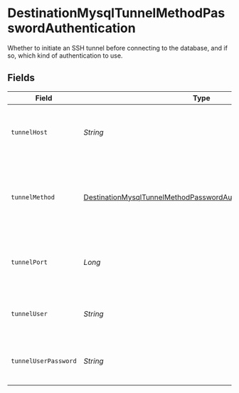 # DestinationMysqlTunnelMethodPasswordAuthentication

Whether to initiate an SSH tunnel before connecting to the database, and if so, which kind of authentication to use.


## Fields

| Field                                                                                                                                                   | Type                                                                                                                                                    | Required                                                                                                                                                | Description                                                                                                                                             | Example                                                                                                                                                 |
| ------------------------------------------------------------------------------------------------------------------------------------------------------- | ------------------------------------------------------------------------------------------------------------------------------------------------------- | ------------------------------------------------------------------------------------------------------------------------------------------------------- | ------------------------------------------------------------------------------------------------------------------------------------------------------- | ------------------------------------------------------------------------------------------------------------------------------------------------------- |
| `tunnelHost`                                                                                                                                            | *String*                                                                                                                                                | :heavy_check_mark:                                                                                                                                      | Hostname of the jump server host that allows inbound ssh tunnel.                                                                                        |                                                                                                                                                         |
| `tunnelMethod`                                                                                                                                          | [DestinationMysqlTunnelMethodPasswordAuthenticationTunnelMethod](../../models/shared/DestinationMysqlTunnelMethodPasswordAuthenticationTunnelMethod.md) | :heavy_check_mark:                                                                                                                                      | Connect through a jump server tunnel host using username and password authentication                                                                    |                                                                                                                                                         |
| `tunnelPort`                                                                                                                                            | *Long*                                                                                                                                                  | :heavy_check_mark:                                                                                                                                      | Port on the proxy/jump server that accepts inbound ssh connections.                                                                                     | 22                                                                                                                                                      |
| `tunnelUser`                                                                                                                                            | *String*                                                                                                                                                | :heavy_check_mark:                                                                                                                                      | OS-level username for logging into the jump server host                                                                                                 |                                                                                                                                                         |
| `tunnelUserPassword`                                                                                                                                    | *String*                                                                                                                                                | :heavy_check_mark:                                                                                                                                      | OS-level password for logging into the jump server host                                                                                                 |                                                                                                                                                         |